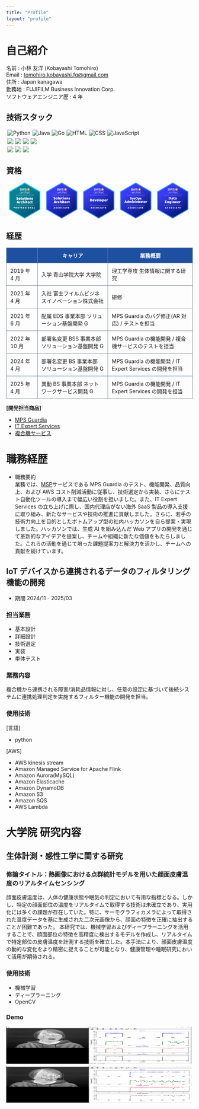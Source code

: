 ```yaml
---
title: "Profile"
layout: "profile"
---
```


# 自己紹介

名前 : 小林 友洋 (Kobayashi Tomohiro)  
Email : tomohiro.kobayashi.fg@gmail.com  
住所 : Japan kanagawa  
勤務地 : FUJIFILM Business Innovation Corp.  
ソフトウェアエンジニア歴 : 4 年

## 技術スタック

<!-- <table border="1" cellpadding="8" cellspacing="0">
  <thead>
    <tr>
      <th>カテゴリ</th>
      <th>技術・ツール名</th>
      <th>概要</th>
      <th>経験年数</th>
      <th>実務以外での利用/学習</th>
    </tr>
  </thead>
  <tbody>
    <tr>
      <td rowspan="4">言語</td>
      <td><img src="https://img.shields.io/badge/Python-3776AB?logo=python&logoColor=fff" alt="Python" style="margin:0;"></td>
      <td>Web開発、スクリプト作成、データ分析</td>
      <td>3年</td>
      <td>個人開発、Kaggle参加</td>
    </tr>
    <tr>
    <td><img src="https://img.shields.io/badge/Java-%23ED8B00.svg?logo=openjdk&logoColor=white" alt="Java" style="margin:0;"></td>
    </td>
      <td></td>
      <td>1年</td>
      <td></td>
    <tr>
      <td>JavaScript</td>
      <td>フロントエンド開発、React使用</td>
      <td>2年</td>
      <td>ポートフォリオサイト制作</td>
    </tr>
    <tr>
      <td>DB</td>
      <td>PostgreSQL</td>
      <td>Webアプリのバックエンド用</td>
      <td>2年</td>
      <td>Docker環境で学習</td>
    </tr>
    <tr>
      <td>OS</td>
      <td>Linux</td>
      <td>開発・運用環境で使用</td>
      <td>3年</td>
      <td>自宅サーバ構築</td>
    </tr>
  </tbody>
</table> -->

<div style="display: flex; flex-wrap: wrap; gap: 5px; padding:3px">
    <img src="https://img.shields.io/badge/Python-3776AB?logo=python&logoColor=fff" alt="Python" style="margin:0;">
    <img src="https://img.shields.io/badge/Java-%23ED8B00.svg?logo=openjdk&logoColor=white" alt="Java" style="margin:0;">
    <img src="https://img.shields.io/badge/Go-%2300ADD8.svg?&logo=go&logoColor=white" alt="Go" style="margin:0;">
    <img src="https://img.shields.io/badge/HTML-%23E34F26.svg?logo=html5&logoColor=white" alt="HTML" style="margin:0;">
    <img src="https://img.shields.io/badge/CSS-1572B6?logo=css3&logoColor=fff" alt="CSS" style="margin:0;">
    <img src="https://img.shields.io/badge/JavaScript-F7DF1E?logo=javascript&logoColor=000" alt="JavaScript" style="margin:0;">
</div>
<div style="display: flex; flex-wrap: wrap; gap: 5px; padding:3px">
    <img src="https://img.shields.io/badge/Docker-2496ED?logo=docker&logoColor=fff" ald="docker" style="margin:0;">
    <img src="https://img.shields.io/badge/Anaconda-44A833?logo=anaconda&logoColor=fff" style="margin:0;">
    <img src="https://img.shields.io/badge/React-%2320232a.svg?logo=react&logoColor=%2361DAFB" style="margin:0;">
    <img src="https://img.shields.io/badge/Next.js-black?logo=next.js&logoColor=white" style="margin:0;">
</div>

<div style="display: flex; flex-wrap: wrap; gap: 5px; padding:3px">
    <img  src="https://img.shields.io/badge/DynamoDB-4053D6?logo=amazondynamodb&logoColor=fff" style="margin:0;">
    <img  src="https://img.shields.io/badge/MySQL-4479A1?logo=mysql&logoColor=fff" style="margin:0;">
    <img  src="https://img.shields.io/badge/Redis-%23DD0031.svg?logo=redis&logoColor=white" style="margin:0;">
</div>

## 資格

<div style="display: flex; flex-wrap: wrap;">
    <img src="./aws-sap.png" width="100" height="100">
    <img src="./aws-saa.png" width="100" height="100">
    <img src="./aws-daa.png" width="100" height="100">
    <img src="./aws-soa.png" width="100" height="100">
    <img src="./aws-dea.png" width="100" height="100">
</div>

## 経歴

<table style="">
    <thead>
      <tr style="background-color:#1e50a2; color:#ffffff;">
        <th style="padding:10px; border:1px solid #778899;"></th>
        <th style="padding:10px; border:1px solid #778899;">キャリア</th>
        <th style="padding:10px; border:1px solid #778899;">業務概要</th>
      </tr>
    </thead>
    <tbody>
      <tr>
        <td style="padding:10px; border:1px solid #778899;">2019 年 4 月</td>
        <td style="padding:10px; border:1px solid #778899;">入学 青山学院大学 大学院</td>
        <td style="padding:10px; border:1px solid #778899;">理工学専攻 生体情報に関する研究</td>
      </tr>
      <tr style="background-color:;">
        <td style="padding:10px; border:1px solid #778899;">2021 年 4 月</td>
        <td style="padding:10px; border:1px solid #778899;">入社 富士フイルムビジネスイノベーション株式会社</td>
        <td style="padding:10px; border:1px solid #778899;">研修</td>
      </tr>
      <tr>
        <td style="padding:10px; border:1px solid #778899;">2021 年 6 月</td>
        <td style="padding:10px; border:1px solid #778899;">配属 EDS 事業本部 ソリューション基盤開発 G</td>
        <td style="padding:10px; border:1px solid #778899;">MPS Guardia のバグ修正(AR 対応) / テストを担当</td>
      </tr>
      <tr style="background-color:;">
        <td style="padding:10px; border:1px solid #778899;">2022 年 10 月</td>
        <td style="padding:10px; border:1px solid #778899;">部署名変更 BSS 事業本部 ソリューション基盤開発 G</td>
        <td style="padding:10px; border:1px solid #778899;">MPS Guardia の機能開発 / 複合機サービスのテストを担当</td>
      </tr>
      <tr>
        <td style="padding:10px; border:1px solid #778899;">2024 年 4 月</td>
        <td style="padding:10px; border:1px solid #778899;">部署名変更 BS 事業本部 ソリューション基盤開発 G</td>
        <td style="padding:10px; border:1px solid #778899;">MPS Guardia の機能開発 / IT Expert Services の開発を担当</td>
      </tr>
      <tr style="background-color:;">
        <td style="padding:10px; border:1px solid #778899;">2025 年 4 月</td>
        <td style="padding:10px; border:1px solid #778899;">異動 BS 事業本部 ネットワークサービス開発 G</td>
        <td style="padding:10px; border:1px solid #778899;">MPS Guardia の機能開発 / IT Expert Services の開発を担当</td>
      </tr>
    </tbody>
  </table>

**[開発担当商品]**

- [MPS Guardia](https://www.fujifilm.com/fb/product/software/mps_guardia)
- [IT Expert Services](https://www.fujifilm.com/fb/product/software/it_expt_svs)
- [複合機サービス](https://www.fujifilm.com/fb/support/mf_manage/mf_service)

# 職務経歴

- 職務要約  
  業務では、[MSP](https://e-words.jp/w/MSP.html)サービスである MPS Guardia のテスト、機能開発、品質向上、および AWS コスト削減活動に従事し、技術選定から実装、さらにテスト自動化ツールの導入まで幅広い役割を担いました。また、IT Expert Services の立ち上げに際し、国内代理店がない海外 SaaS 製品の導入支援に取り組み、新たなサービスや技術の推進に貢献しました。さらに、若手の技術力向上を目的としたボトムアップ型の社内ハッカソンを自ら提案・実現しました。ハッカソンでは、生成 AI を組み込んだ Web アプリの開発を通じて革新的なアイデアを提案し、チームや組織に新たな価値をもたらしました。これらの活動を通じて培った課題提案力と解決力を活かし、チームへの貢献を続けています。

## IoT デバイスから連携されるデータのフィルタリング機能の開発

- 期間 2024/11 - 2025/03

### 担当業務

- 基本設計
- 詳細設計
- 技術選定
- 実装
- 単体テスト

### 業務内容

複合機から連携される障害/消耗品情報に対し、任意の設定に基づいて後続システムに連携処理判定を実施するフィルター機能の開発を担当。

### 使用技術

[言語]

- python

[AWS]

- AWS kinesis stream
- Amazon Managed Service for Apache Flink
- Amazon Aurora(MySQL)
- Amazon Elasticache
- Amazon DynamoDB
- Amazon S3
- Amazon SQS
- AWS Lambda

# 大学院 研究内容

## 生体計測・感性工学に関する研究

### 修論タイトル：熱画像における点群統計モデルを用いた顔面皮膚温度のリアルタイムセンシング

顔面皮膚温度は、人体の健康状態や眠気の判定において有用な指標となる。しかし、特定の顔面部位の温度をリアルタイムで取得する技術は未確立であり、実用化には多くの課題が存在していた。特に、サーモグラフィカメラによって取得された温度データを基に生成された二次元画像から、顔面の特徴を正確に抽出することが困難であった。
本研究では、機械学習およびディープラーニングを活用することで、顔面部位の特徴を高精度に検出するモデルを作成し、リアルタイムで特定部位の皮膚温度を計測する技術を確立した。本手法により、顔面皮膚温度の動的な変化をより精密に捉えることが可能となり、健康管理や睡眠研究において活用が期待される。

### 使用技術

- 機械学習
- ディープラーニング
- OpenCV

### Demo

<div style="display: flex; flex-wrap: wrap; gap:5px;">
    <img src="./thermal_image_1-1.gif" width="500" height="100">
    <img src="./thermal_image_1-2.gif" width="500" height="100">
</div>
